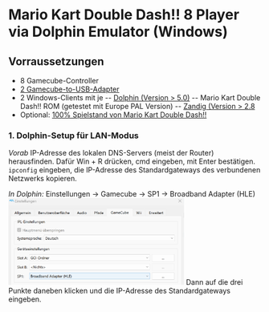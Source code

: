 # Mario Kart Double Dash!! 8 Player via Dolphin Emulator (Windows)

## Vorraussetzungen

- 8 Gamecube-Controller
- [2 Gamecube-to-USB-Adapter](https://example)
- 2 Windows-Clients mit je
-- [Dolphin (Version > 5.0)](https://www.dolphin.com)
-- Mario Kart Double Dash!! ROM (getestet mit Europe PAL Version)
-- [Zandig (Version > 2.8](https://www.zandig.com)
- Optional: [100% Spielstand von Mario Kart Double Dash!!](https://www.spielstand)

### 1. Dolphin-Setup für LAN-Modus

*Vorab*
IP-Adresse des lokalen DNS-Servers (meist der Router) herausfinden.
Dafür Win + R drücken, cmd eingeben, mit Enter bestätigen.
`ipconfig` eingeben, die IP-Adresse des Standardgateways des verbundenen Netzwerks  kopieren.

*In Dolphin:*
Einstellungen -> Gamecube -> SP1 -> Broadband Adapter (HLE)
<br>
<img src="/Images/settings_gamecube.png" alt="Gamecube Settings" width="350"/>
Dann auf die drei Punkte daneben klicken und die IP-Adresse des Standardgateways eingeben.